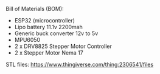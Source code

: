 Bill of Materials (BOM):

- ESP32 (microcontroller)
- Lipo battery 11.1v 2200mah
- Generic buck converter 12v to 5v
- MPU6050
- 2 x DRV8825 Stepper Motor Controller
- 2 x Stepper Motor Nema 17

STL files: https://www.thingiverse.com/thing:2306541/files
